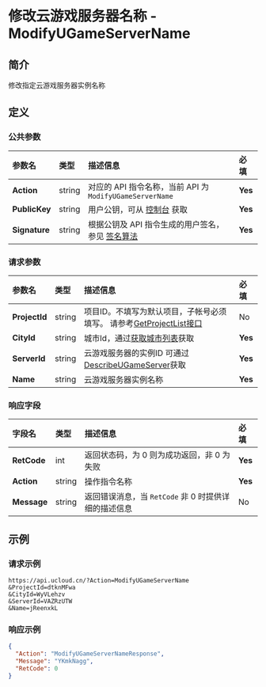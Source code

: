 # 修改云游戏服务器名称 - ModifyUGameServerName

## 简介

修改指定云游戏服务器实例名称









## 定义

### 公共参数

| 参数名 | 类型 | 描述信息 | 必填 |
|:---|:---|:---|:---|
| **Action**     | string  | 对应的 API 指令名称，当前 API 为 `ModifyUGameServerName`                        | **Yes** |
| **PublicKey**  | string  | 用户公钥，可从 [控制台](https://console.ucloud.cn/uapi/apikey) 获取                                             | **Yes** |
| **Signature**  | string  | 根据公钥及 API 指令生成的用户签名，参见 [签名算法](api/summary/signature.md)  | **Yes** |

### 请求参数

| 参数名 | 类型 | 描述信息 | 必填 |
|:---|:---|:---|:---|
| **ProjectId** | string | 项目ID。不填写为默认项目，子帐号必须填写。 请参考[GetProjectList接口](https://docs.ucloud.cn/api/summary/get_project_list) |No|
| **CityId** | string | 城市Id，通过[获取城市列表](#DescribeUGameCities)获取 |**Yes**|
| **ServerId** | string | 云游戏服务器的实例ID 可通过 [DescribeUGameServer]()获取 |**Yes**|
| **Name** | string | 云游戏服务器实例名称 |**Yes**|

### 响应字段

| 字段名 | 类型 | 描述信息 | 必填 |
|:---|:---|:---|:---|
| **RetCode** | int | 返回状态码，为 0 则为成功返回，非 0 为失败 |**Yes**|
| **Action** | string | 操作指令名称 |**Yes**|
| **Message** | string | 返回错误消息，当 `RetCode` 非 0 时提供详细的描述信息 |No|




## 示例

### 请求示例
    
```
https://api.ucloud.cn/?Action=ModifyUGameServerName
&ProjectId=dtknMFwa
&CityId=WyVLehzv
&ServerId=VAZRzUTW
&Name=jReenxkL
```

### 响应示例
    
```json
{
  "Action": "ModifyUGameServerNameResponse",
  "Message": "YKmkNagg",
  "RetCode": 0
}
```





